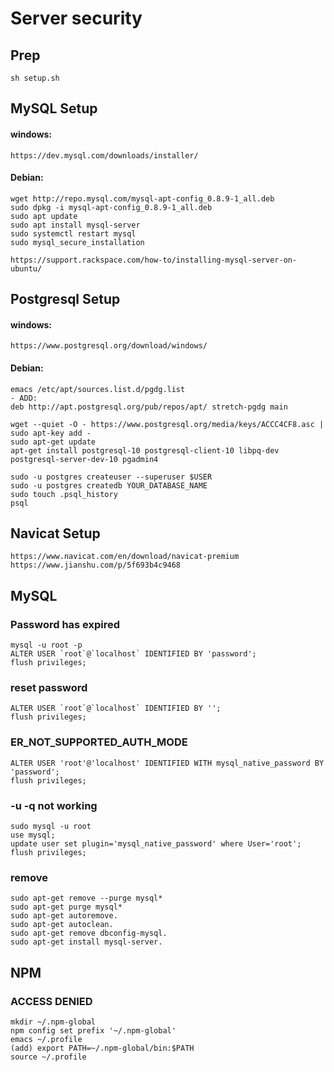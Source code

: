 # Server security

## Prep

```
sh setup.sh
```

## MySQL Setup

#### windows:

```
https://dev.mysql.com/downloads/installer/
```

#### Debian:

```
wget http://repo.mysql.com/mysql-apt-config_0.8.9-1_all.deb
sudo dpkg -i mysql-apt-config_0.8.9-1_all.deb
sudo apt update
sudo apt install mysql-server
sudo systemctl restart mysql
sudo mysql_secure_installation
```

```
https://support.rackspace.com/how-to/installing-mysql-server-on-ubuntu/
```

## Postgresql Setup

#### windows:

```
https://www.postgresql.org/download/windows/
```

#### Debian:

```
emacs /etc/apt/sources.list.d/pgdg.list
- ADD:
deb http://apt.postgresql.org/pub/repos/apt/ stretch-pgdg main

wget --quiet -O - https://www.postgresql.org/media/keys/ACCC4CF8.asc | sudo apt-key add -
sudo apt-get update
apt-get install postgresql-10 postgresql-client-10 libpq-dev postgresql-server-dev-10 pgadmin4

sudo -u postgres createuser --superuser $USER
sudo -u postgres createdb YOUR_DATABASE_NAME
sudo touch .psql_history
psql
```

## Navicat Setup

```
https://www.navicat.com/en/download/navicat-premium
https://www.jianshu.com/p/5f693b4c9468
```

## MySQL

### Password has expired

```
mysql -u root -p
ALTER USER `root`@`localhost` IDENTIFIED BY 'password';
flush privileges;
```

### reset password

```
ALTER USER `root`@`localhost` IDENTIFIED BY '';
flush privileges;
```

### ER_NOT_SUPPORTED_AUTH_MODE

```
ALTER USER 'root'@'localhost' IDENTIFIED WITH mysql_native_password BY 'password';
flush privileges;
```

### -u -q not working

```
sudo mysql -u root
use mysql;
update user set plugin='mysql_native_password' where User='root';
flush privileges;
```

### remove

```
sudo apt-get remove --purge mysql*
sudo apt-get purge mysql*
sudo apt-get autoremove.
sudo apt-get autoclean.
sudo apt-get remove dbconfig-mysql.
sudo apt-get install mysql-server.
```

## NPM

### ACCESS DENIED 

```
mkdir ~/.npm-global
npm config set prefix '~/.npm-global'
emacs ~/.profile
(add) export PATH=~/.npm-global/bin:$PATH
source ~/.profile
```
